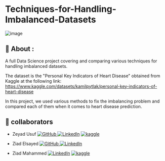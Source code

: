 # Techniques-for-Handling-Imbalanced-Datasets
![image](https://github.com/RaedHabib/Techniques-for-Handling-Imbalanced-Datasets/assets/127057461/837b6666-e564-43aa-ac65-5651edf5cebf)


## :dart: About : ##
A full Data Science project covering and comparing various techniques for handling imbalanced datasets.

The dataset is the "Personal Key Indicators of Heart Disease" obtained from Kaggle at the following link:
https://www.kaggle.com/datasets/kamilpytlak/personal-key-indicators-of-heart-disease

In this project, we used various methods to fix the imbalancing problem and compared each of them when it comes to heart disease prediction.


## :busts_in_silhouette: collaborators ##
- Zeyad Usuf    </b> <a href="https://github.com/zeyadusf/" target="_blank"><img src="https://img.shields.io/badge/-zeyadusf-403E3E?style=flat&logo=github&logoColor=white" alt="GitHub" /></a><a href="https://www.linkedin.com/in/zeyadusf/" target="_blank">
  <img src="https://img.shields.io/badge/-Zeyad Usuf-0077B5?style=flat&logo=linkedin&logoColor=white" alt="LinkedIn" /></a>
  <a href="https://www.kaggle.com/zeyadusf" target="_blank">
  <img src="https://img.shields.io/badge/-Zeyad Usuf-0077B5?style=flat&logo=kaggle&logoColor=white" alt="kaggle" /></a>

- Ziad Elsayed <a href="https://github.com/ziadelsayed239/" target="_blank"><img src="https://img.shields.io/badge/-Ziad Elsayed-403E3E?style=flat&logo=github&logoColor=white" alt="GitHub" /></a><a href="https://www.linkedin.com/in/ziad-elsayed-49b740231" target="_blank">
  <img src="https://img.shields.io/badge/-Ziad Elsayed-0077B5?style=flat&logo=linkedin&logoColor=white" alt="LinkedIn" /></a>


- Ziad Mahammed <a href="https://www.linkedin.com/in/ziad-muhammad-249986283">
  <img src="https://img.shields.io/badge/-Ziad Mahammed-0077B5?style=flat&logo=linkedin&logoColor=white" alt="LinkedIn" /></a>
  <a href="https://www.kaggle.com/ziadmuhammadbarro" target="_blank">
  <img src="https://img.shields.io/badge/-Zeyad Usuf-0077B5?style=flat&logo=kaggle&logoColor=white" alt="kaggle" /></a>

